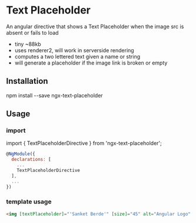 # Text Placeholder

An angular directive that shows a Text Placeholder when the image src is absent or fails to load

- tiny ~88kb
- uses renderer2, will work in serverside rendering
- computes a two lettered text given a name or string
- will generate a placeholder if the image link is broken or empty

## Installation

npm install --save ngx-text-placeholder

## Usage 

### import
import { TextPlaceholderDirective } from 'ngx-text-placeholder';

``` javascript
@NgModule({
  declarations: [
    ...
    TextPlaceholderDirective
  ],
  ...
})
```

### template usage
``` html
<img [textPlaceholder]="'Sanket Berde'" [size]="45" alt="Angular Logo" imgSrc="https://www.google.com/images/branding/googlelogo/2x/googlelogo_color_272x92dp.pngs">
```
